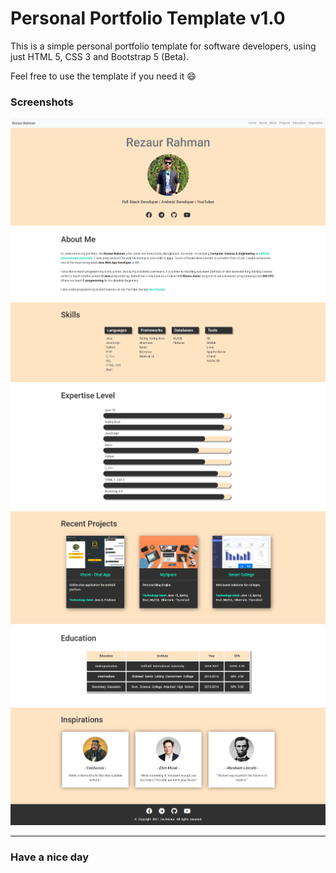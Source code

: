 # Personal Portfolio Template v1.0

This is a simple personal portfolio template for software developers, using just HTML 5, CSS 3 and Bootstrap 5 (Beta).

Feel free to use the template if you need it :smile: 

### Screenshots

![Screenshot 1](https://raw.githubusercontent.com/DevRezaur/Portfolio-Template-v1.0/main/Screenshots/DSS1.PNG)
![Screenshot 2](https://raw.githubusercontent.com/DevRezaur/Portfolio-Template-v1.0/main/Screenshots/DSS2.PNG)
![Screenshot 3](https://raw.githubusercontent.com/DevRezaur/Portfolio-Template-v1.0/main/Screenshots/DSS3.PNG)
![Screenshot 4](https://raw.githubusercontent.com/DevRezaur/Portfolio-Template-v1.0/main/Screenshots/DSS4.PNG)
![Screenshot 4](https://raw.githubusercontent.com/DevRezaur/Portfolio-Template-v1.0/main/Screenshots/DSS5.PNG)
![Screenshot 4](https://raw.githubusercontent.com/DevRezaur/Portfolio-Template-v1.0/main/Screenshots/DSS6.PNG)

---

### Have a nice day
